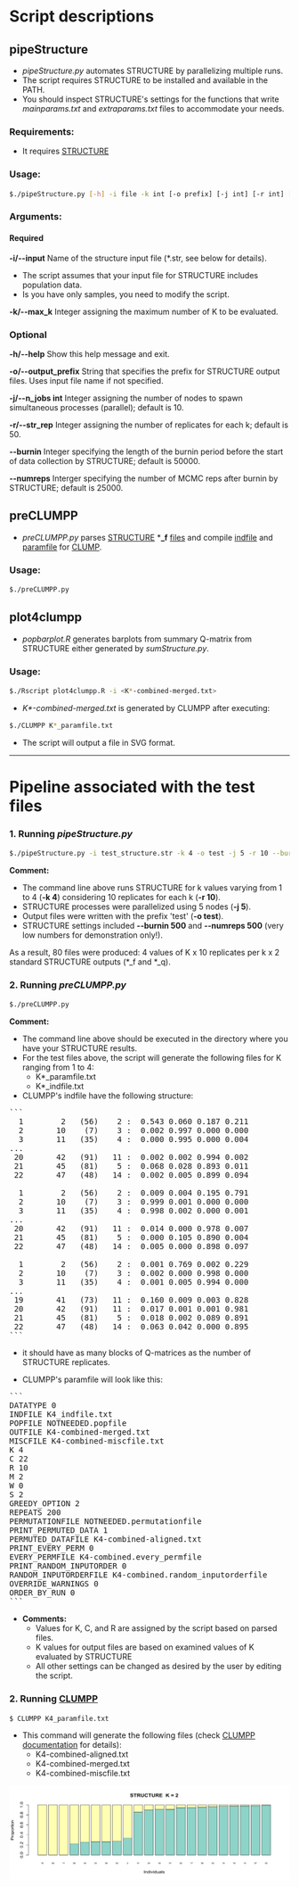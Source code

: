 # Script descriptions
## pipeStructure
- _pipeStructure.py_ automates STRUCTURE by parallelizing multiple runs. 
- The script requires STRUCTURE to be installed and available in the PATH.
- You should inspect STRUCTURE's settings for the functions that write _mainparams.txt_ and _extraparams.txt_ files to accommodate your needs.

### Requirements:
- It requires [STRUCTURE](https://web.stanford.edu/group/pritchardlab/structure_software/release_versions/v2.3.4/html/structure.html)

### Usage:

```bash
$./pipeStructure.py [-h] -i file -k int [-o prefix] [-j int] [-r int] [--burnin int] [--numreps int]
```

### Arguments:
#### Required
**-i/--input**  Name of the structure input file (*.str, see below for details).
- The script assumes that your input file for STRUCTURE includes population data.
- Is you have only samples, you need to modify the script.

**-k/--max_k**  Integer assigning the maximum number of K to be evaluated.

### Optional
**-h/--help**  Show this help message and exit.

**-o/--output_prefix** String that specifies the prefix for STRUCTURE output files. Uses input file name if not specified.

**-j/--n_jobs int**  Integer assigning the number of nodes to spawn simultaneous processes (parallel); default is 10.

**-r/--str_rep** Integer assigning the number of replicates for each k; default is 50.

**--burnin**  Integer specifying the length of the burnin period before the start of data collection by STRUCTURE; default is 50000.

**--numreps** Interger specifying the number of MCMC reps after burnin by STRUCTURE; default is 25000.


## preCLUMPP
- _preCLUMPP.py_ parses [STRUCTURE](https://web.stanford.edu/group/pritchardlab/structure.html) ***_f** [files](https://rosenberglab.stanford.edu/software/CLUMPP_Manual.pdf)
   and compile [indfile](https://rosenberglab.stanford.edu/software/CLUMPP_Manual.pdf) and [paramfile](https://rosenberglab.stanford.edu/software/CLUMPP_Manual.pdf) for [CLUMP](https://rosenberglab.stanford.edu/clumpp.html).

### Usage:
```bash
$./preCLUMPP.py
```
## plot4clumpp
- _popbarplot.R_ generates barplots from summary Q-matrix from STRUCTURE either generated by _sumStructure.py_.

### Usage:
```bash
$./Rscript plot4clumpp.R -i <K*-combined-merged.txt>
```
- _K*-combined-merged.txt_ is generated by CLUMPP after executing:

```bash
$./CLUMPP K*_paramfile.txt
```
- The script will output a file in SVG format.

---

# Pipeline associated with the test files
### 1. Running _pipeStructure.py_

```bash
$./pipeStructure.py -i test_structure.str -k 4 -o test -j 5 -r 10 --burnin 500 --numreps 500
```

**Comment:**
- The command line above runs STRUCTURE for k values varying from 1 to 4 (**-k 4**) considering 10 replicates for each k (**-r 10**).
- STRUCTURE processes were parallelized using 5 nodes (**-j 5**).
- Output files were written with the prefix 'test' (**-o test**).
- STRUCTURE settings included **--burnin 500** and **--numreps 500** (very low numbers for demonstration only!).

As a result, 80 files were produced: 4 values of K x 10 replicates per k x 2 standard STRUCTURE outputs (*_f and *_q).

### 2. Running _preCLUMPP.py_
```bash
$./preCLUMPP.py
```
**Comment:**
- The command line above should be executed in the directory where you have your STRUCTURE results.
- For the test files above, the script will generate the following files for K ranging from 1 to 4:
  - K*_paramfile.txt
  - K*_indfile.txt
- CLUMPP's indfile have the following structure:

<pre>
```
  1        2   (56)    2 :  0.543 0.060 0.187 0.211  
  2       10    (7)    3 :  0.002 0.997 0.000 0.000  
  3       11   (35)    4 :  0.000 0.995 0.000 0.004  
...  
 20       42   (91)   11 :  0.002 0.002 0.994 0.002  
 21       45   (81)    5 :  0.068 0.028 0.893 0.011  
 22       47   (48)   14 :  0.002 0.005 0.899 0.094  
  
  1        2   (56)    2 :  0.009 0.004 0.195 0.791  
  2       10    (7)    3 :  0.999 0.001 0.000 0.000  
  3       11   (35)    4 :  0.998 0.002 0.000 0.001  
...  
 20       42   (91)   11 :  0.014 0.000 0.978 0.007  
 21       45   (81)    5 :  0.000 0.105 0.890 0.004  
 22       47   (48)   14 :  0.005 0.000 0.898 0.097  
  
  1        2   (56)    2 :  0.001 0.769 0.002 0.229  
  2       10    (7)    3 :  0.002 0.000 0.998 0.000  
  3       11   (35)    4 :  0.001 0.005 0.994 0.000  
...  
 19       41   (73)   11 :  0.160 0.009 0.003 0.828  
 20       42   (91)   11 :  0.017 0.001 0.001 0.981  
 21       45   (81)    5 :  0.018 0.002 0.089 0.891  
 22       47   (48)   14 :  0.063 0.042 0.000 0.895  
```
</pre>

  - it should have as many blocks of Q-matrices as the number of STRUCTURE replicates.

- CLUMPP's paramfile will look like this:

<pre>
```
DATATYPE 0  
INDFILE K4_indfile.txt  
POPFILE NOTNEEDED.popfile  
OUTFILE K4-combined-merged.txt  
MISCFILE K4-combined-miscfile.txt  
K 4  
C 22  
R 10  
M 2  
W 0  
S 2  
GREEDY_OPTION 2  
REPEATS 200 
PERMUTATIONFILE NOTNEEDED.permutationfile  
PRINT_PERMUTED_DATA 1  
PERMUTED_DATAFILE K4-combined-aligned.txt  
PRINT_EVERY_PERM 0  
EVERY_PERMFILE K4-combined.every_permfile  
PRINT_RANDOM_INPUTORDER 0  
RANDOM_INPUTORDERFILE K4-combined.random_inputorderfile  
OVERRIDE_WARNINGS 0  
ORDER_BY_RUN 0  
```
</pre>

- **Comments:**
  - Values for K, C, and R are assigned by the script based on parsed files.
  - K values for output files are based on examined values of K evaluated by STRUCTURE
  - All other settings can be changed as desired by the user by editing the script.

### 2. Running [CLUMPP](https://rosenberglab.stanford.edu/clumpp.html)
```bash
$ CLUMPP K4_paramfile.txt
```
- This command will generate the following files (check [CLUMPP documentation](https://rosenberglab.stanford.edu/software/CLUMPP_Manual.pdf) for details):
  - K4-combined-aligned.txt
  - K4-combined-merged.txt
  - K4-combined-miscfile.txt


![example](https://github.com/fplmarques/pipeStructure/blob/main/test_files/k2_barplot.png)




